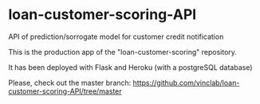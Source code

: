 # loan-customer-scoring-API
API of prediction/sorrogate model for customer credit notification

This is the production app of the "loan-customer-scoring" repository.

It has been deployed with Flask and Heroku (with a postgreSQL database)

Please, check out the master branch: https://github.com/vinclab/loan-customer-scoring-API/tree/master
